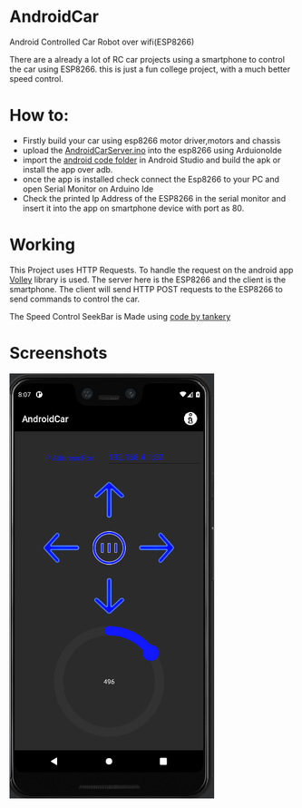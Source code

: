 # AndroidCar
Android Controlled Car Robot over wifi(ESP8266)


There are a already a lot of RC car projects using a smartphone to control the car using ESP8266.
this is just a fun college project, with a much better speed control.


# How to:

+ Firstly build your car using esp8266 motor driver,motors and chassis
+ upload the [AndroidCarServer.ino](https://github.com/05prateek/AndroidCar/blob/main/AndroidCarServer.ino) into the esp8266 using ArduionoIde
+ import the [android code folder](https://github.com/05prateek/AndroidCar/tree/main/Android) in Android Studio and build the apk or install the app over adb.
+ once the app is installed check connect the Esp8266 to your PC and open Serial Monitor on Arduino Ide
+ Check the printed Ip Address of the ESP8266 in the serial monitor and insert it into the app on smartphone device with port as 80.

# Working

This Project uses HTTP Requests.
To handle the request on the android app [Volley](https://github.com/google/volley) library is used.
The server here is the ESP8266 and the client is the smartphone. The client will send HTTP POST requests to the ESP8266 to send commands to control the car.

The Speed Control SeekBar is Made using [code by tankery](https://github.com/tankery/CircularSeekBar)

# Screenshots

![](https://github.com/05prateek/AndroidCar/blob/main/Screenshots/AndroidCar.png)
